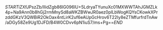 $START$iZXfJPszZb/IIidZgb86lG096lU+5LdryaTYunuXc01MXWWTAhJGMZLk4p+Na9Ann0b8hGj2rmMnySd8aWKZBWwJR0aez0plLbWogKQYsCKowkXPrzddGKzV3QWBiR2OkOax4ntLirK2uf6eAUpGcHrov6T22Iy8eZTMfurfrdTnAw/aDGy58Ze9Ug1DJFD/B4W0CDvv6pN1iuS7/ms+Pg==$END$